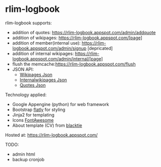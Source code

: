 # rlim-logbook

rlim-logbook supports:
- addition of quotes: https://rlim-logbook.appspot.com/admin/addquote
- addition of wikipages: https://rlim-logbook.appspot.com/[page]
- addition of member(internal use): https://rlim-logbook.appspot.com/admin/signup [depricated]
- addition of internal wikipages: https://rlim-logbook.appspot.com/admin/internal/[page]
- flush the memcache:https://rlim-logbook.appspot.com/flush
- JSON API:
    - [Wikipages Json](/https://rlim-logbook.appspot.com/pages.json)
    - [Internalwikipages Json](/https://rlim-logbook.appspot.com/pages.json/admin/internal/pages.json)
    - [Quotes Json](/https://rlim-logbook.appspot.com/quotes.json)

Technology applied:
- Google Appengine (python) for web framework
- Bootstrap [flatly](http://bootswatch.com/flatly/) for styling
- Jinja2 for templating
- Icons [FontAwesome](http://fortawesome.github.io/Font-Awesome/)
- About template (CV) from [blacktie](http://www.blacktie.co/)

Hosted at: https://rlim-logbook.appspot.com/

TODO:
- admin html
- backup cronjob
